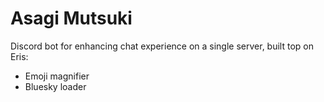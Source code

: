 # Asagi Mutsuki

Discord bot for enhancing chat experience on a single server, built top on Eris:

- Emoji magnifier
- Bluesky loader

